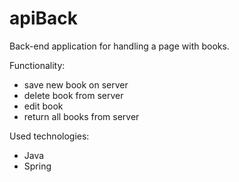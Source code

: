 # apiBack

Back-end application for handling a page with books.

Functionality:
 - save new book on server
 - delete book from server
 - edit book
 - return all books from server

Used technologies:
- Java
- Spring
